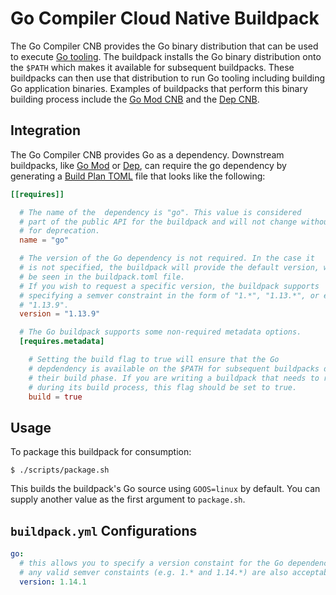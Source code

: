 # Go Compiler Cloud Native Buildpack

The Go Compiler CNB provides the Go binary distribution that can be used to
execute [Go tooling](https://golang.org/cmd/go/). The buildpack installs the Go
binary distribution onto the `$PATH` which makes it available for subsequent
buildpacks. These buildpacks can then use that distribution to run Go tooling
including building Go application binaries. Examples of buildpacks that perform
this binary building process include the [Go Mod
CNB](https://github.com/paketo-buildpacks/go-mod) and the [Dep
CNB](https://github.com/paketo-buildpacks/dep).

## Integration

The Go Compiler CNB provides Go as a dependency. Downstream buildpacks, like
[Go Mod](https://github.com/paketo-buildpacks/go-mod) or
[Dep](https://github.com/paketo-buildpacks/dep), can require the go dependency
by generating a [Build Plan
TOML](https://github.com/buildpacks/spec/blob/master/buildpack.md#build-plan-toml)
file that looks like the following:

```toml
[[requires]]

  # The name of the  dependency is "go". This value is considered
  # part of the public API for the buildpack and will not change without a plan
  # for deprecation.
  name = "go"

  # The version of the Go dependency is not required. In the case it
  # is not specified, the buildpack will provide the default version, which can
  # be seen in the buildpack.toml file.
  # If you wish to request a specific version, the buildpack supports
  # specifying a semver constraint in the form of "1.*", "1.13.*", or even
  # "1.13.9".
  version = "1.13.9"

  # The Go buildpack supports some non-required metadata options.
  [requires.metadata]

    # Setting the build flag to true will ensure that the Go
    # depdendency is available on the $PATH for subsequent buildpacks during
    # their build phase. If you are writing a buildpack that needs to run Go
    # during its build process, this flag should be set to true.
    build = true
```

## Usage

To package this buildpack for consumption:

```
$ ./scripts/package.sh
```

This builds the buildpack's Go source using `GOOS=linux` by default. You can
supply another value as the first argument to `package.sh`.

## `buildpack.yml` Configurations

```yaml
go:
  # this allows you to specify a version constaint for the Go dependency
  # any valid semver constaints (e.g. 1.* and 1.14.*) are also acceptable
  version: 1.14.1
```
